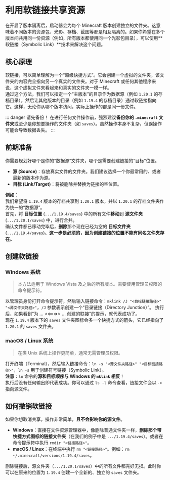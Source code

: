 # 利用软链接共享资源

在开启了版本隔离后，启动器会为每个 Minecraft 版本创建独立的文件夹。这意味着不同版本的资源包、光影、存档、截图等都是相互隔离的。如果你希望在多个版本间共用同一份资源（例如，所有版本都使用同一个光影包目录），可以使用**软链接（Symbolic Link）**技术来解决这个问题。

## 核心原理

软链接，可以简单理解为一个“超级快捷方式”。它会创建一个虚拟的文件夹，该文件夹的内容完全指向另一个真实的文件夹。对于 Minecraft 或任何其他程序来说，这个虚拟文件夹看起来和真实的文件夹一模一样。  
通过这个方法，我们可以指定一个“主版本”的目录作为数据源（例如 `1.20.1` 的存档目录），然后让其他版本的目录（例如 `1.19.4` 的存档目录）通过软链接指向它。这样，无论你从哪个版本访问，实际上操作的都是同一份文件。

::: danger 请先备份！
在进行任何文件操作前，强烈建议**备份你的 `.minecraft` 文件夹**或至少是你想要操作的文件夹（如 `saves`）。虽然操作本身不复杂，但误操作可能会导致数据丢失。
:::

## 前期准备

你需要规划好哪个是你的“数据源”文件夹，哪个是需要创建链接的“目标”位置。

- **源 (Source)**：存放真实文件的文件夹。我们建议选择一个你最常用的、或者最新的版本作为源。
- **目标 (Link/Target)**：将被删除并替换为链接的空位置。

**例如**：  
我们希望将 `1.19.4` 版本的存档共享到 `1.20.1` 版本，并以 `1.20.1` 的存档文件夹作为统一的“数据源”。  
首先，将 **目标位置** (`.../1.19.4/saves`) 中的所有文件**移动**到 **源文件夹** (`.../1.20.1/saves`) 中，进行合并。  
确认文件都已移动完毕后，**删除**那个现在已经为空的 **目标文件夹** (`.../1.19.4/saves`)。**这一步是必须的，因为创建链接的位置不能有同名文件夹存在。**

## 创建软链接

### Windows 系统

> 本方法适用于 Windows Vista 及之后的所有版本。需要使用管理员权限的命令提示符。

以管理员身份打开命令提示符，然后输入链接命令：`mklink /J "<目标链接路径>" "<源文件夹路径>"`，`/J` 参数表示创建一个“目录链接（Directory Junction）”。
执行后，如果看到“为 ... <<===>> ... 创建的联接”的提示，就代表成功了。  
现在 `1.19.4` 版本下的 `saves` 文件夹图标会多一个快捷方式的箭头，它已经指向了 `1.20.1` 的 `saves` 文件夹。

### macOS / Linux 系统

> 在类 Unix 系统上操作更简单，通常无需管理员权限。

打开终端（Terminal），然后输入链接命令：`ln -s "<源文件夹路径>" "<目标链接路径>"`，`ln -s` 用于创建符号链接（Symbolic Link）。  
**注意**：`ln` 命令的**源和目标顺序与 Windows 的 `mklink` 相反**！  
执行后没有任何输出即代表成功。你可以通过 `ls -l` 命令查看，链接文件会以 `->` 指向源文件。

## 如何撤销软链接

如果你想取消共享，操作非常简单，**且不会影响你的源文件**。

- **Windows**：直接在文件资源管理器中，像删除普通文件夹一样，**删除那个带快捷方式图标的链接文件夹**（在我们的例子中是 `.../1.19.4/saves`）。或者在命令提示符中执行 `rmdir "<链接路径>"`。
- **macOS / Linux**：在终端中执行 `rm "<链接路径>"`。例如：`rm ~/.minecraft/versions/1.19.4/saves`。

删除链接后，源文件夹（`.../1.20.1/saves`）中的所有文件都完好无损。此时你可以在原来的位置为 `1.19.4` 创建一个全新的、独立的 `saves` 文件夹。
